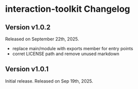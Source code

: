 # interaction-toolkit Changelog

## Version v1.0.2

Released on September 22th, 2025.

- replace main/module with exports member for entry points
- corret LICENSE path and remove unused markdown

## Version v1.0.1

Initial release. Released on Sep 19th, 2025.
